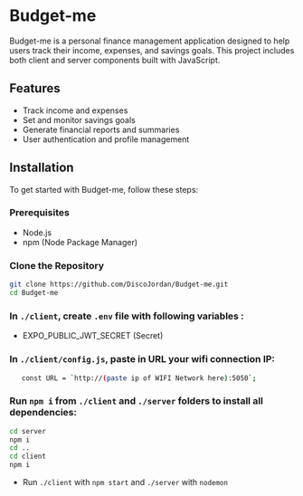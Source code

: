 # Budget-me

Budget-me is a personal finance management application designed to help users track their income, expenses, and savings goals. This project includes both client and server components built with JavaScript.

## Features

- Track income and expenses
- Set and monitor savings goals
- Generate financial reports and summaries
- User authentication and profile management

## Installation

To get started with Budget-me, follow these steps:

### Prerequisites

- Node.js
- npm (Node Package Manager)

### Clone the Repository

```bash
git clone https://github.com/DiscoJordan/Budget-me.git
cd Budget-me
```
### In `./client`, create `.env` file with following variables :

   - EXPO_PUBLIC_JWT_SECRET (Secret)

### In `./client/config.js`, paste in URL your wifi connection IP:
```bash
   const URL = `http://(paste ip of WIFI Network here):5050`;
```

### Run `npm i` from `./client` and `./server` folders to install all dependencies:
   ```bash
   cd server
   npm i
   cd ..
   cd client
   npm i
```
- Run `./client` with `npm start` and `./server` with `nodemon`
